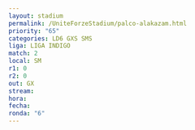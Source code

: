 ```yaml
---
layout: stadium
permalink: /UniteForzeStadium/palco-alakazam.html
priority: "65"
categories: LD6 GXS SMS
liga: LIGA INDIGO
match: 2
local: SM
r1: 0
r2: 0
out: GX
stream: 
hora: 
fecha: 
ronda: "6"
---
```

